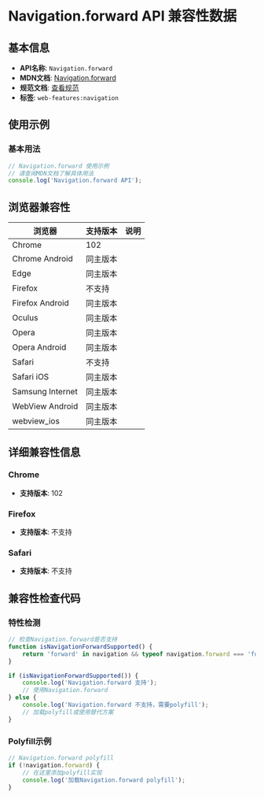 # Navigation.forward API 兼容性数据

## 基本信息

- **API名称**: `Navigation.forward`
- **MDN文档**: [Navigation.forward](https://developer.mozilla.org/docs/Web/API/Navigation/forward)
- **规范文档**: [查看规范](https://html.spec.whatwg.org/multipage/nav-history-apis.html#dom-navigation-forward-dev)
- **标签**: `web-features:navigation`

## 使用示例

### 基本用法

```javascript
// Navigation.forward 使用示例
// 请查阅MDN文档了解具体用法
console.log('Navigation.forward API');
```

## 浏览器兼容性

| 浏览器 | 支持版本 | 说明 |
|--------|----------|------|
| Chrome | 102 |  |
| Chrome Android | 同主版本 |  |
| Edge | 同主版本 |  |
| Firefox | 不支持 |  |
| Firefox Android | 同主版本 |  |
| Oculus | 同主版本 |  |
| Opera | 同主版本 |  |
| Opera Android | 同主版本 |  |
| Safari | 不支持 |  |
| Safari iOS | 同主版本 |  |
| Samsung Internet | 同主版本 |  |
| WebView Android | 同主版本 |  |
| webview_ios | 同主版本 |  |

## 详细兼容性信息

### Chrome

- **支持版本**: 102

### Firefox

- **支持版本**: 不支持

### Safari

- **支持版本**: 不支持

## 兼容性检查代码

### 特性检测

```javascript
// 检查Navigation.forward是否支持
function isNavigationForwardSupported() {
    return 'forward' in navigation && typeof navigation.forward === 'function';
}

if (isNavigationForwardSupported()) {
    console.log('Navigation.forward 支持');
    // 使用Navigation.forward
} else {
    console.log('Navigation.forward 不支持，需要polyfill');
    // 加载polyfill或使用替代方案
}
```

### Polyfill示例

```javascript
// Navigation.forward polyfill
if (!navigation.forward) {
    // 在这里添加polyfill实现
    console.log('加载Navigation.forward polyfill');
}
```

